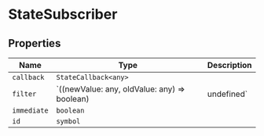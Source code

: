 # StateSubscriber

## Properties

| Name | Type | Description |
|------|------|-------------|
| `callback` | `StateCallback<any>` |  |
| `filter` | `((newValue: any, oldValue: any) => boolean) | undefined` |  |
| `immediate` | `boolean` |  |
| `id` | `symbol` |  |

